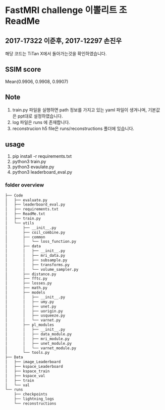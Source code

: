 # FastMRI challenge 이뽈리트 조 ReadMe
## 2017-17322 이준후, 2017-12297 손진우

해당 코드는 TiTan X에서 돌아가는것을 확인하였습니다.

## SSIM score

Mean(0.9906, 0.9908, 0.9907)

## Note
1. train.py 파일을 실행하면 path 정보를 가지고 있는 yaml 파일이 생겨나며, 기본값은 ppt대로 설정하였습니다.
2. log 파일은 runs 에 존재합니다.
3. reconstrucion h5 file은 runs/reconstructions 폴더에 있습니다.


## usage

1. pip install -r requirements.txt
2. python3 train.py
3. python3 evaulate.py
4. python3 leaderboard_eval.py


### folder overview
```bash
├── Code
│   ├── evaluate.py
│   ├── leaderboard_eval.py
│   ├── requirements.txt
│   ├── ReadMe.txt
│   ├── train.py
│   └── utils
│       ├── __init__.py
│       ├── coil_combine.py
│       ├── common
│       │   └── loss_function.py
│       ├── data
│       │   ├── __init__.py
│       │   ├── mri_data.py
│       │   ├── subsample.py
│       │   ├── transforms.py
│       │   └── volume_sampler.py
│       ├── distance.py
│       ├── fftc.py
│       ├── losses.py
│       ├── math.py
│       ├── models
│       │   ├── __init__.py
│       │   ├── umy.py
│       │   ├── unet.py
│       │   ├── uorigin.py
│       │   ├── usqueeze.py
│       │   └── varnet.py
│       ├── pl_modules
│       │   ├── __init__.py
│       │   ├── data_module.py
│       │   ├── mri_module.py
│       │   ├── unet_module.py
│       │   └── varnet_module.py
│       └── tools.py
├── Data
│   ├── image_Leaderboard
│   ├── kspace_Leaderboard
│   ├── kspace_train
│   ├── kspace_val
│   ├── train
│   └── val
└── runs
    ├── checkpoints
    ├── lightning_logs
    └── reconstructions
```
